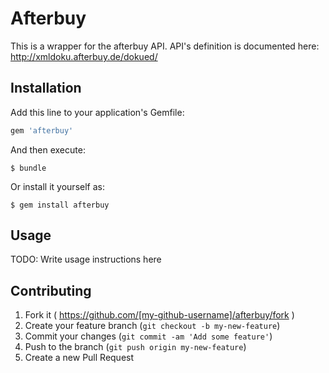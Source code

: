# Afterbuy

This is a wrapper for the afterbuy API.
API's definition is documented here: http://xmldoku.afterbuy.de/dokued/

## Installation

Add this line to your application's Gemfile:

```ruby
gem 'afterbuy'
```

And then execute:

    $ bundle

Or install it yourself as:

    $ gem install afterbuy

## Usage

TODO: Write usage instructions here

## Contributing

1. Fork it ( https://github.com/[my-github-username]/afterbuy/fork )
2. Create your feature branch (`git checkout -b my-new-feature`)
3. Commit your changes (`git commit -am 'Add some feature'`)
4. Push to the branch (`git push origin my-new-feature`)
5. Create a new Pull Request
